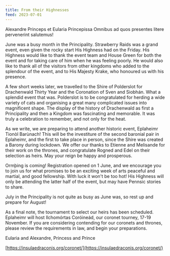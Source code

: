 ```yaml
---
title: From their Highnesses
feed: 2023-07-01
---
```


Alexandre Princeps et Eularia  Princepissa Omnibus ad quos presentes litere pervenerint salutemus!


June was a busy month in the Principality.  Strawberry Raids was a grand event, even given the rocky start His Highness had on the Friday.  His Highness would like to thank the event team and House Green for both the event and for taking care of him when he was feeling poorly.  He would also like to thank all of the visitors from other kingdoms who added to the splendour of the event, and to His Majesty Krake, who honoured us with his presence.


A few short weeks later, we travelled to the Shire of Polderslot for Drachenwald Thirty Year and the Coronation of Sven and Siobhán.  What a splendid event that was.  Polderslot is to be congratulated for herding a wide variety of cats and organising a great many complicated issues into magnificent  shape.  The display of the history of Drachenwald as first a Principality and then a Kingdom was fascinating and memorable.  It was truly a celebration  to remember,  and not only for the heat.  


As we write, we are preparing to attend another historic event, Eplaheimr Tionòl Barùnach! This will be the investiture of the second baronial pair in Eplaheimr, and the first to take place in person, since the Shire was created a Barony during  lockdown.  We offer our thanks to Etienne and Melisande for their work on the thrones, and congratulate Rogned and Edel on their selection as heirs.  May your reign be happy and prosperous.


Ormþing is coming!  Registration opened on 1 June, and we encourage you to join us for what promises to be an exciting week of arts peaceful and martial, and good fellowship. With luck it  won't be too hot!  His Highness will only be attending the latter half of the event, but may have Pennsic stories to share.


July in the Principality is not quite as busy as June was, so rest up and prepare for August!


As a final note, the tournament to select our heirs has been scheduled. Eplaheimr will host Ilchomórtas Coróineád, our coronet tourney, 17-19 November.  If you are considering contending for our coronets and thrones, please review the requirements in law, and begin your preparations.




Eularia and Alexandre, Princess and Prince




[https://insulaedraconis.org/coronet/](https://insulaedraconis.org/coronet/)